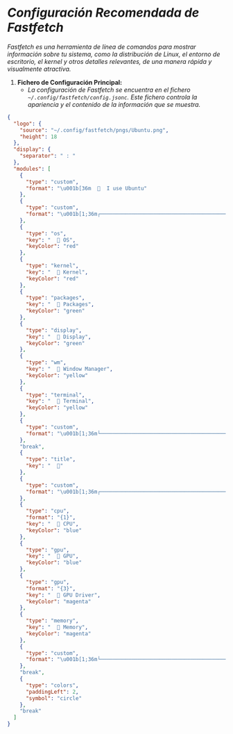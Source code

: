 <!-- Autor: Daniel Benjamin Perez Morales -->
<!-- GitHub: https://github.com/D4nitrix13 -->
<!-- GitLab: https://gitlab.com/D4nitrix13 -->
<!-- Correo electrónico: danielperezdev@proton.me -->

# ***Configuración Recomendada de Fastfetch***

*Fastfetch es una herramienta de línea de comandos para mostrar información sobre tu sistema, como la distribución de Linux, el entorno de escritorio, el kernel y otros detalles relevantes, de una manera rápida y visualmente atractiva.*

1. **Fichero de Configuración Principal:**
   - *La configuración de Fastfetch se encuentra en el fichero `~/.config/fastfetch/config.jsonc`. Este fichero controla la apariencia y el contenido de la información que se muestra.*

```json
{
  "logo": {
    "source": "~/.config/fastfetch/pngs/Ubuntu.png",
    "height": 18
  },
  "display": {
    "separator": " : "
  },
  "modules": [
    {
      "type": "custom",
      "format": "\u001b[36m    I use Ubuntu"
    },
    {
      "type": "custom",
      "format": "\u001b[1;36m┌───────────────────────────────────────────────────────┐"
    },
    {
      "type": "os",
      "key": "   OS",
      "keyColor": "red"
    },
    {
      "type": "kernel",
      "key": "   Kernel",
      "keyColor": "red"
    },
    {
      "type": "packages",
      "key": "   Packages",
      "keyColor": "green"
    },
    {
      "type": "display",
      "key": "  󰦉 Display",
      "keyColor": "green"
    },
    {
      "type": "wm",
      "key": "   Window Manager",
      "keyColor": "yellow"
    },
    {
      "type": "terminal",
      "key": "   Terminal",
      "keyColor": "yellow"
    },
    {
      "type": "custom",
      "format": "\u001b[1;36m└───────────────────────────────────────────────────────┘"
    },
    "break",
    {
      "type": "title",
      "key": "  "
    },
    {
      "type": "custom",
      "format": "\u001b[1;36m┌───────────────────────────────────────────────────────┐"
    },
    {
      "type": "cpu",
      "format": "{1}",
      "key": "  󰻠 CPU",
      "keyColor": "blue"
    },
    {
      "type": "gpu",
      "key": "   GPU",
      "keyColor": "blue"
    },
    {
      "type": "gpu",
      "format": "{3}",
      "key": "   GPU Driver",
      "keyColor": "magenta"
    },
    {
      "type": "memory",
      "key": "  󰍛 Memory",
      "keyColor": "magenta"
    },
    {
      "type": "custom",
      "format": "\u001b[1;36m└───────────────────────────────────────────────────────┘"
    },
    "break",
    {
      "type": "colors",
      "paddingLeft": 2,
      "symbol": "circle"
    },
    "break"
  ]
}
```
